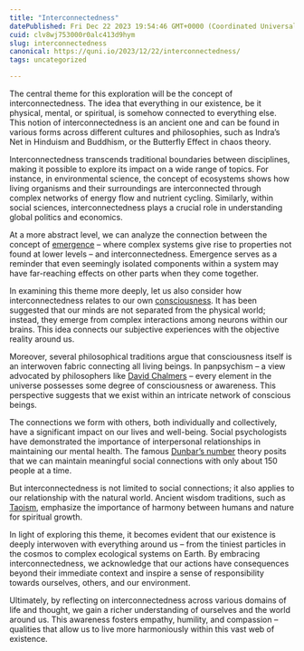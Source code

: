 ```yaml
---
title: "Interconnectedness"
datePublished: Fri Dec 22 2023 19:54:46 GMT+0000 (Coordinated Universal Time)
cuid: clv8wj753000r0alc413d9hym
slug: interconnectedness
canonical: https://quni.io/2023/12/22/interconnectedness/
tags: uncategorized

---
```


The central theme for this exploration will be the concept of interconnectedness. The idea that everything in our existence, be it physical, mental, or spiritual, is somehow connected to everything else. This notion of interconnectedness is an ancient one and can be found in various forms across different cultures and philosophies, such as Indra’s Net in Hinduism and Buddhism, or the Butterfly Effect in chaos theory.

Interconnectedness transcends traditional boundaries between disciplines, making it possible to explore its impact on a wide range of topics. For instance, in environmental science, the concept of ecosystems shows how living organisms and their surroundings are interconnected through complex networks of energy flow and nutrient cycling. Similarly, within social sciences, interconnectedness plays a crucial role in understanding global politics and economics.

At a more abstract level, we can analyze the connection between the concept of [emergence](https://plato.stanford.edu/entries/emergent-properties/) – where complex systems give rise to properties not found at lower levels – and interconnectedness. Emergence serves as a reminder that even seemingly isolated components within a system may have far-reaching effects on other parts when they come together.

In examining this theme more deeply, let us also consider how interconnectedness relates to our own [consciousness](https://iep.utm.edu/consciou/). It has been suggested that our minds are not separated from the physical world; instead, they emerge from complex interactions among neurons within our brains. This idea connects our subjective experiences with the objective reality around us.

Moreover, several philosophical traditions argue that consciousness itself is an interwoven fabric connecting all living beings. In panpsychism – a view advocated by philosophers like [David Chalmers](http://consc.net/chalmers/) – every element in the universe possesses some degree of consciousness or awareness. This perspective suggests that we exist within an intricate network of conscious beings.

The connections we form with others, both individually and collectively, have a significant impact on our lives and well-being. Social psychologists have demonstrated the importance of interpersonal relationships in maintaining our mental health. The famous [Dunbar’s number](https://www.britannica.com/topic/Dunbars-number) theory posits that we can maintain meaningful social connections with only about 150 people at a time.

But interconnectedness is not limited to social connections; it also applies to our relationship with the natural world. Ancient wisdom traditions, such as [Taoism](https://www.britannica.com/topic/Taoism), emphasize the importance of harmony between humans and nature for spiritual growth.

In light of exploring this theme, it becomes evident that our existence is deeply interwoven with everything around us – from the tiniest particles in the cosmos to complex ecological systems on Earth. By embracing interconnectedness, we acknowledge that our actions have consequences beyond their immediate context and inspire a sense of responsibility towards ourselves, others, and our environment.

Ultimately, by reflecting on interconnectedness across various domains of life and thought, we gain a richer understanding of ourselves and the world around us. This awareness fosters empathy, humility, and compassion – qualities that allow us to live more harmoniously within this vast web of existence.